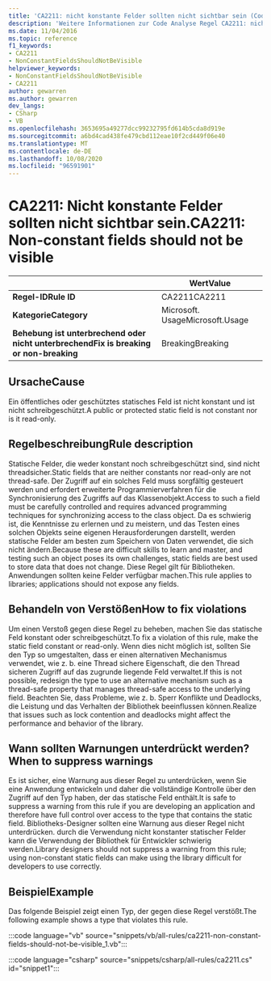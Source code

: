 ```yaml
---
title: 'CA2211: nicht konstante Felder sollten nicht sichtbar sein (Code Analyse).'
description: 'Weitere Informationen zur Code Analyse Regel CA2211: nicht konstante Felder sollten nicht sichtbar sein.'
ms.date: 11/04/2016
ms.topic: reference
f1_keywords:
- CA2211
- NonConstantFieldsShouldNotBeVisible
helpviewer_keywords:
- NonConstantFieldsShouldNotBeVisible
- CA2211
author: gewarren
ms.author: gewarren
dev_langs:
- CSharp
- VB
ms.openlocfilehash: 3653695a49277dcc99232795fd614b5cda8d919e
ms.sourcegitcommit: a6bd4cad438fe479cbd112eae10f2cd449f06e40
ms.translationtype: MT
ms.contentlocale: de-DE
ms.lasthandoff: 10/08/2020
ms.locfileid: "96591901"
---
```

# <a name="ca2211-non-constant-fields-should-not-be-visible"></a><span data-ttu-id="f0b77-103">CA2211: Nicht konstante Felder sollten nicht sichtbar sein.</span><span class="sxs-lookup"><span data-stu-id="f0b77-103">CA2211: Non-constant fields should not be visible</span></span>

| | <span data-ttu-id="f0b77-104">Wert</span><span class="sxs-lookup"><span data-stu-id="f0b77-104">Value</span></span> |
|-|-|
| <span data-ttu-id="f0b77-105">**Regel-ID**</span><span class="sxs-lookup"><span data-stu-id="f0b77-105">**Rule ID**</span></span> |<span data-ttu-id="f0b77-106">CA2211</span><span class="sxs-lookup"><span data-stu-id="f0b77-106">CA2211</span></span>|
| <span data-ttu-id="f0b77-107">**Kategorie**</span><span class="sxs-lookup"><span data-stu-id="f0b77-107">**Category**</span></span> |<span data-ttu-id="f0b77-108">Microsoft. Usage</span><span class="sxs-lookup"><span data-stu-id="f0b77-108">Microsoft.Usage</span></span>|
| <span data-ttu-id="f0b77-109">**Behebung ist unterbrechend oder nicht unterbrechend**</span><span class="sxs-lookup"><span data-stu-id="f0b77-109">**Fix is breaking or non-breaking**</span></span> |<span data-ttu-id="f0b77-110">Breaking</span><span class="sxs-lookup"><span data-stu-id="f0b77-110">Breaking</span></span>|

## <a name="cause"></a><span data-ttu-id="f0b77-111">Ursache</span><span class="sxs-lookup"><span data-stu-id="f0b77-111">Cause</span></span>

<span data-ttu-id="f0b77-112">Ein öffentliches oder geschütztes statisches Feld ist nicht konstant und ist nicht schreibgeschützt.</span><span class="sxs-lookup"><span data-stu-id="f0b77-112">A public or protected static field is not constant nor is it read-only.</span></span>

## <a name="rule-description"></a><span data-ttu-id="f0b77-113">Regelbeschreibung</span><span class="sxs-lookup"><span data-stu-id="f0b77-113">Rule description</span></span>

<span data-ttu-id="f0b77-114">Statische Felder, die weder konstant noch schreibgeschützt sind, sind nicht threadsicher.</span><span class="sxs-lookup"><span data-stu-id="f0b77-114">Static fields that are neither constants nor read-only are not thread-safe.</span></span> <span data-ttu-id="f0b77-115">Der Zugriff auf ein solches Feld muss sorgfältig gesteuert werden und erfordert erweiterte Programmierverfahren für die Synchronisierung des Zugriffs auf das Klassenobjekt.</span><span class="sxs-lookup"><span data-stu-id="f0b77-115">Access to such a field must be carefully controlled and requires advanced programming techniques for synchronizing access to the class object.</span></span> <span data-ttu-id="f0b77-116">Da es schwierig ist, die Kenntnisse zu erlernen und zu meistern, und das Testen eines solchen Objekts seine eigenen Herausforderungen darstellt, werden statische Felder am besten zum Speichern von Daten verwendet, die sich nicht ändern.</span><span class="sxs-lookup"><span data-stu-id="f0b77-116">Because these are difficult skills to learn and master, and testing such an object poses its own challenges, static fields are best used to store data that does not change.</span></span> <span data-ttu-id="f0b77-117">Diese Regel gilt für Bibliotheken. Anwendungen sollten keine Felder verfügbar machen.</span><span class="sxs-lookup"><span data-stu-id="f0b77-117">This rule applies to libraries; applications should not expose any fields.</span></span>

## <a name="how-to-fix-violations"></a><span data-ttu-id="f0b77-118">Behandeln von Verstößen</span><span class="sxs-lookup"><span data-stu-id="f0b77-118">How to fix violations</span></span>

<span data-ttu-id="f0b77-119">Um einen Verstoß gegen diese Regel zu beheben, machen Sie das statische Feld konstant oder schreibgeschützt.</span><span class="sxs-lookup"><span data-stu-id="f0b77-119">To fix a violation of this rule, make the static field constant or read-only.</span></span> <span data-ttu-id="f0b77-120">Wenn dies nicht möglich ist, sollten Sie den Typ so umgestalten, dass er einen alternativen Mechanismus verwendet, wie z. b. eine Thread sichere Eigenschaft, die den Thread sicheren Zugriff auf das zugrunde liegende Feld verwaltet.</span><span class="sxs-lookup"><span data-stu-id="f0b77-120">If this is not possible, redesign the type to use an alternative mechanism such as a thread-safe property that manages thread-safe access to the underlying field.</span></span> <span data-ttu-id="f0b77-121">Beachten Sie, dass Probleme, wie z. b. Sperr Konflikte und Deadlocks, die Leistung und das Verhalten der Bibliothek beeinflussen können.</span><span class="sxs-lookup"><span data-stu-id="f0b77-121">Realize that issues such as lock contention and deadlocks might affect the performance and behavior of the library.</span></span>

## <a name="when-to-suppress-warnings"></a><span data-ttu-id="f0b77-122">Wann sollten Warnungen unterdrückt werden?</span><span class="sxs-lookup"><span data-stu-id="f0b77-122">When to suppress warnings</span></span>

<span data-ttu-id="f0b77-123">Es ist sicher, eine Warnung aus dieser Regel zu unterdrücken, wenn Sie eine Anwendung entwickeln und daher die vollständige Kontrolle über den Zugriff auf den Typ haben, der das statische Feld enthält.</span><span class="sxs-lookup"><span data-stu-id="f0b77-123">It is safe to suppress a warning from this rule if you are developing an application and therefore have full control over access to the type that contains the static field.</span></span> <span data-ttu-id="f0b77-124">Bibliotheks-Designer sollten eine Warnung aus dieser Regel nicht unterdrücken. durch die Verwendung nicht konstanter statischer Felder kann die Verwendung der Bibliothek für Entwickler schwierig werden.</span><span class="sxs-lookup"><span data-stu-id="f0b77-124">Library designers should not suppress a warning from this rule; using non-constant static fields can make using the library difficult for developers to use correctly.</span></span>

## <a name="example"></a><span data-ttu-id="f0b77-125">Beispiel</span><span class="sxs-lookup"><span data-stu-id="f0b77-125">Example</span></span>

<span data-ttu-id="f0b77-126">Das folgende Beispiel zeigt einen Typ, der gegen diese Regel verstößt.</span><span class="sxs-lookup"><span data-stu-id="f0b77-126">The following example shows a type that violates this rule.</span></span>

:::code language="vb" source="snippets/vb/all-rules/ca2211-non-constant-fields-should-not-be-visible_1.vb":::

:::code language="csharp" source="snippets/csharp/all-rules/ca2211.cs" id="snippet1":::
